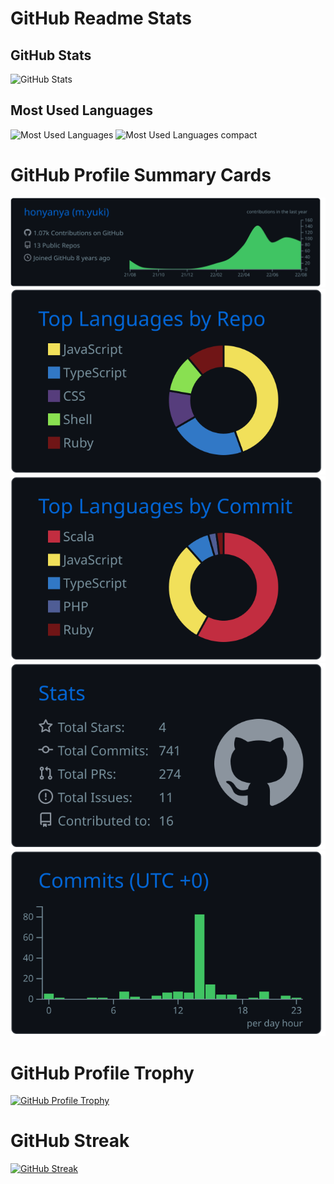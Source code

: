 # GitHub Readme Stats

## GitHub Stats

![GitHub Stats](https://github-readme-stats.vercel.app/api?username=honyanya&theme=dark)

## Most Used Languages

![Most Used Languages](https://github-readme-stats.vercel.app/api/top-langs/?username=honyanya&theme=dark)
![Most Used Languages compact](https://github-readme-stats.vercel.app/api/top-langs/?username=honyanya&theme=dark&layout=compact)

# GitHub Profile Summary Cards

[![](https://raw.githubusercontent.com/honyanya/honyanya/main/profile-summary-card-output/github_dark/0-profile-details.svg)](https://github.com/vn7n24fzkq/github-profile-summary-cards)
[![](https://raw.githubusercontent.com/honyanya/honyanya/main/profile-summary-card-output/github_dark/1-repos-per-language.svg)](https://github.com/vn7n24fzkq/github-profile-summary-cards) [![](https://raw.githubusercontent.com/honyanya/honyanya/main/profile-summary-card-output/github_dark/2-most-commit-language.svg)](https://github.com/vn7n24fzkq/github-profile-summary-cards)
[![](https://raw.githubusercontent.com/honyanya/honyanya/main/profile-summary-card-output/github_dark/3-stats.svg)](https://github.com/vn7n24fzkq/github-profile-summary-cards) [![](https://raw.githubusercontent.com/honyanya/honyanya/main/profile-summary-card-output/github_dark/4-productive-time.svg)](https://github.com/vn7n24fzkq/github-profile-summary-cards)

# GitHub Profile Trophy

[![GitHub Profile Trophy](https://github-profile-trophy.vercel.app/?username=honyanya&theme=onedark)](https://github.com/ryo-ma/github-profile-trophy)

# GitHub Streak

[![GitHub Streak](http://github-readme-streak-stats.herokuapp.com?user=honyanya&theme=dark)](https://git.io/streak-stats)
